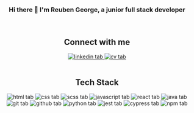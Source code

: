 <div align="center">

  ### Hi there 👋 I'm Reuben George, a junior full stack developer
  <br/>

  ## Connect with me
  <div align="center">
    <a href="https://www.linkedin.com/in/reuben-george-19805014a/" target="_blank">
      <img alt="linkedin tab" src="https://img.shields.io/badge/LinkedIn-0077B5?style=for-the-badge&logo=linkedin&logoColor=white" />
    </a>
    <a href="./assets/docs/reuben-george-cv.pdf" target="_blank">
      <img alt="cv tab" src="https://img.shields.io/badge/CV-FFFFFF?style=for-the-badge&logo=adobeacrobatreader&logoColor=EC1C24" />
    </a>
  </div>
  <br/>

  ## Tech Stack
  <div align="center">
  <!-- HTML, CSS, SCSS. JavaScript, REact, Java, Git, GitHub, Python, Jest, Cypress, NPM-->
    <img alt="html tab" src="https://img.shields.io/badge/HTML5-E34F26?style=for-the-badge&logo=html5&logoColor=FFFFFF" />
    <img alt="css tab" src="https://img.shields.io/badge/CSS33-1572B6?style=for-the-badge&logo=css3&logoColor=FFFFFF" />
    <img alt="scss tab" src="https://img.shields.io/badge/SASS-F43059?style=for-the-badge&logo=sass&logoColor=FFFFFF" />
    <img alt="javascript tab" src="https://img.shields.io/badge/JavaScript-F7DF1E?style=for-the-badge&logo=javascript&logoColor=000000" />
    <img alt="react tab" src="https://img.shields.io/badge/React-20232A?style=for-the-badge&logo=react&logoColor=61DAFB" />
    <img alt="java tab" src="https://img.shields.io/badge/Java-E32B2D?style=for-the-badge&logo=java&logoColor=FFFFFF" />
    <img alt="git tab" src="https://img.shields.io/badge/Git-F05032?style=for-the-badge&logo=git&logoColor=FFFFFF" />
    <img alt="github tab" src="https://img.shields.io/badge/GitHub-181717?style=for-the-badge&logo=github&logoColor=FFFFFF" />
    <img alt="python tab" src="https://img.shields.io/badge/Python-F7CA3F?style=for-the-badge&logo=python&logoColor=3776AB" />
    <img alt="jest tab" src="https://img.shields.io/badge/Jest-C21325?style=for-the-badge&logo=jest&logoColor=FFFFFF" />
    <img alt="cypress tab" src="https://img.shields.io/badge/Cypress-17202C?style=for-the-badge&logo=cypress&logoColor=FFFFFF" />
    <img alt="npm tab" src="https://img.shields.io/badge/NPM-CB3837?style=for-the-badge&logo=npm&logoColor=FFFFFF" />
  </div>
  </div>
  <br/>
</div>

<!--
**r7george/r7george** is a ✨ _special_ ✨ repository because its `README.md` (this file) appears on your GitHub profile.

Here are some ideas to get you started:

- 🔭 I’m currently working on ...
- 🌱 I’m currently learning ...
- 👯 I’m looking to collaborate on ...
- 🤔 I’m looking for help with ...
- 💬 Ask me about ...
- 📫 How to reach me: ...
- 😄 Pronouns: ...
- ⚡ Fun fact: ...
-->
